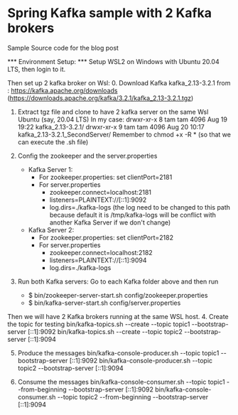 # Spring Kafka sample with 2 Kafka brokers
Sample Source code for the blog post 

*** Environment Setup: ***
Setup WSL2 on Windows with Ubuntu 20.04 LTS, then login to it.

Then set up 2 kafka broker on Wsl:
0. Download Kafka kafka_2.13-3.2.1 from : https://kafka.apache.org/downloads (https://downloads.apache.org/kafka/3.2.1/kafka_2.13-3.2.1.tgz)
1. Extract tgz file and clone to have 2 kafka server on the same Wsl Ubuntu (say, 20.04 LTS)
   In my case:
   drwxr-xr-x  8 tam  tam       4096 Aug 19 19:22 kafka_2.13-3.2.1/
   drwxr-xr-x  9 tam  tam       4096 Aug 20 10:17 kafka_2.13-3.2.1_SecondServer/ 
    Remember to chmod +x -R * (so that we can execute the .sh file)
2. Config the zookeeper and the server.properties
    
    * Kafka Server 1:
        + For zookeeper.properties: set clientPort=2181
        + For server.properties
          + zookeeper.connect=localhost:2181
          + listeners=PLAINTEXT://[::1]:9092
          + log.dirs=./kafka-logs (the log need to be changed to this path because default it is /tmp/kafka-logs will be conflict with another Kafka Server if we don't change)
    * Kafka Server 2:
        + For zookeeper.properties: set clientPort=2182
        + For server.properties
          + zookeeper.connect=localhost:2182
          + listeners=PLAINTEXT://[::1]:9094
          + log.dirs=./kafka-logs
          
3. Run both Kafka servers:
    Go to each Kafka folder above and then run
      + $ bin/zookeeper-server-start.sh config/zookeeper.properties      
      + $ bin/kafka-server-start.sh config/server.properties
   
Then we will have 2 Kafka brokers running at the same WSL host.
4. Create the topic for testing
   bin/kafka-topics.sh --create --topic topic1 --bootstrap-server [::1]:9092
   bin/kafka-topics.sh --create --topic topic2 --bootstrap-server [::1]:9094

5. Produce the messages
   bin/kafka-console-producer.sh --topic topic1 --bootstrap-server [::1]:9092
   bin/kafka-console-producer.sh --topic topic2 --bootstrap-server [::1]:9094

6. Consume the messages
   bin/kafka-console-consumer.sh --topic topic1 --from-beginning --bootstrap-server [::1]:9092
   bin/kafka-console-consumer.sh --topic topic2 --from-beginning --bootstrap-server [::1]:9094